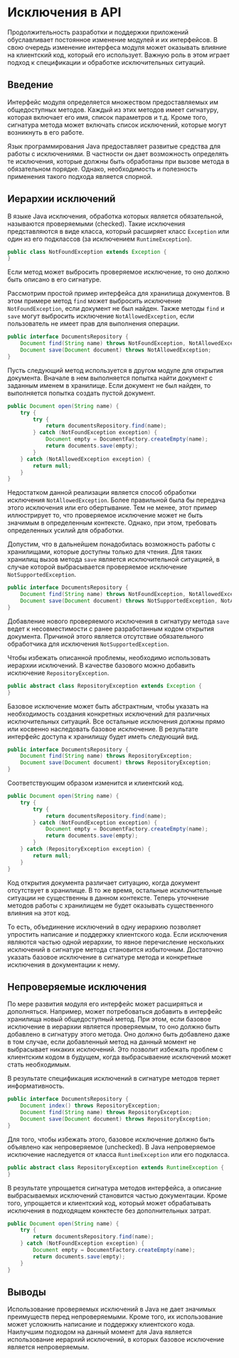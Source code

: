 # Исключения в API

Продолжительность разработки и поддержки приложений обуславливает постоянное изменение модулей и их интерфейсов.
В свою очередь изменение интерфеса модуля может оказывать влияние на клиентcкий код, который его использует.
Важную роль в этом играет подход к спецификации и обработке исключительных ситуаций.

## Введение

Интерфейс модуля определяется множеством предоставляемых им общедоступных методов.
Каждый из этих методов имеет сигнатуру, которая включает его имя, список параметров и т.д.
Кроме того, сигнатура метода может включать список исключений, которые могут возникнуть в его работе.

Язык программирования Java предоставляет развитые средства для работы с исключениями.
В частности он дает возможность определять те исключения, которые должны быть обработаны при вызове метода в обязательном порядке.
Однако, необходимость и полезность применения такого подхода является спорной.

## Иерархии исключений

В языке Java исключения, обработка которых является обязательной, называются проверяемыми (checked).
Такие исключения представляются в виде класса, который расширяет класс `Exception` или один из его подклассов (за исключением `RuntimeException`).

```java
public class NotFoundException extends Exception {
}
```

Если метод может выбросить проверяемое исключение, то оно должно быть описано в его сигнатуре.

Рассмотрим простой пример интерфейса для хранилища документов.
В этом примере метод `find` может выбросить исключение `NotFoundException`, если документ не был найден.
Также методы `find` и `save` могут выбросить исключение `NotAllowedException`, если пользователь не имеет прав для выполнения операции.

```java
public interface DocumentsRepository {
    Document find(String name) throws NotFoundException, NotAllowedException;
    Document save(Document document) throws NotAllowedException;
}
```

Пусть следующий метод используется в другом модуле для открытия документа.
Вначале в нем выполняется попытка найти документ с заданным именем в хранилище.
Если документ не был найден, то выполняется попытка создать пустой документ.

```java
public Document open(String name) {
    try {
        try {
            return documentsRepository.find(name);
        } catch (NotFoundException exception) {
            Document empty = DocumentFactory.createEmpty(name);
            return documents.save(empty);
        }
    } catch (NotAllowedException exception) {
        return null;
    }
}
```

Недостатком данной реализации является способ обработки исключения `NotAllowedException`.
Более правильной была бы передача этого исключения или его обертывание.
Тем не менее, этот пример иллюстрирует то, что проверяемое исключение может не быть значимым в определенным контексте.
Однако, при этом, требовать определенных усилий для обработки.

Допустим, что в дальнейшем понадобилась возможность работы с хранилищами, которые доступны только для чтения.
Для таких хранилищ вызов метода `save` является исключительной ситуацией, в случае которой выбрасывается проверяемое исключение `NotSupportedException`.

```java
public interface DocumentsRepository {
    Document find(String name) throws NotFoundException, NotAllowedException;
    Document save(Document document) throws NotSupportedException, NotAllowedException;
}
```

Добавление нового проверяемого исключения в сигнатуру метода `save` ведет к несовместимости с ранее разработанным кодом открытия документа.
Причиной этого является отсутствие обязательного обработчика для исключения `NotSupportedException`.

Чтобы избежать описанной проблемы, необходимо использовать иерархии исключений.
В качестве базового можно добавить исключение `RepositoryException`.

```java
public abstract class RepositoryException extends Exception {
}
```

Базовое исключение может быть абстрактным, чтобы указать на необходимость создания конкретных исключений для различных исключительных ситуаций.
Все остальные исключения должны прямо или косвенно наследовать базовое исключение.
В результате интерфейс доступа к хранилищу будет иметь следующий вид.

```java
public interface DocumentsRepository {
    Document find(String name) throws RepositoryException;
    Document save(Document document) throws RepositoryException;
}
```

Соответствующим образом изменится и клиентский код.

```java
public Document open(String name) {
    try {
        try {
            return documentsRepository.find(name);
        } catch (NotFoundException exception) {
            Document empty = DocumentFactory.createEmpty(name);
            return documents.save(empty);
        }
    } catch (RepositoryException exception) {
        return null;
    }
}
```

Код открытия документа различает ситуацию, когда документ отсутствует в хранилище.
В то же время, остальные исключительные ситуации не существенны в данном контексте.
Теперь уточнение методов работы с хранилищем не будет оказывать существенного влияния на этот код.

То есть, объединение исключений в одну иерархию позволяет упростить написание и поддержку клиентского кода.
Если исключения являются частью одной иерархии, то явное перечисление нескольких исключений в сигнатуре метода становится избыточным.
Достаточно указать базовое исключение в сигнатуре метода и конкретные исключения в документации к нему.

## Непроверяемые исключения

По мере развития модуля его интерфейс может расширяться и дополняться.
Например, может потребоваться добавить в интерфейс хранилища новый общедоступный метод.
При этом, если базовое исключение в иерархии является проверяемым, то оно должно быть добавлено в сигнатуру этого метода.
Оно должно быть добавлено даже в том случае, если добавленный метод на данный момент не выбрасывает никаких исключений.
Это позволит избежать проблем с клиентским кодом в будущем, когда выбрасываение исключений может стать необходимым.

В результате спецификация исключений в сигнатуре методов теряет информативность.

```java
public interface DocumentsRepository {
    Document index() throws RepositoryException;
    Document find(String name) throws RepositoryException;
    Document save(Document document) throws RepositoryException;
}
```

Для того, чтобы избежать этого, базовое исключение должно быть объявлено как непроверяемое (unchecked).
В Java непроверяемое исключение наследуется от класса `RuntimeException` или его подкласса.

```java
public abstract class RepositoryException extends RuntimeException {
}
```

В результате упрощается сигнатура методов интерфейса, а описание выбрасываемых исключений становится частью документации.
Кроме того, упрощается и клиентский код, который может обрабатывать исключения в подходящем конктесте без дополнительных затрат.

```java
public Document open(String name) {
    try {
        return documentsRepository.find(name);
    } catch (NotFoundException exception) {
        Document empty = DocumentFactory.createEmpty(name);
        return documents.save(empty);
    }
}
```

## Выводы

Использование проверяемых исключений в Java не дает значимых преимуществ перед непроверяемыми.
Кроме того, их использование может усложнить написание и поддержку клиентского кода.
Наилучшим подходом на данный момент для Java является использование иерархий исключений, в которых базовое исключение является непроверяемым.

